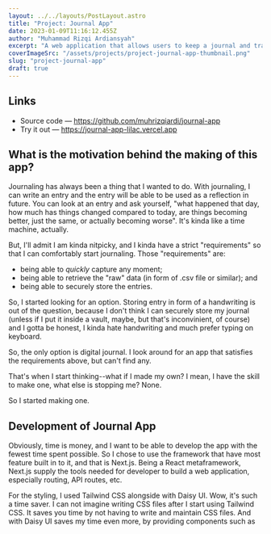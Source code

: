 ```yaml
---
layout: ../../layouts/PostLayout.astro
title: "Project: Journal App"
date: 2023-01-09T11:16:12.455Z
author: "Muhammad Rizqi Ardiansyah"
excerpt: "A web application that allows users to keep a journal and track their mood. It also has a feature that shows monthly or yearly statistics of the user’s mood. It was built using TypeScript, Next.js 13 with Server Components, Tailwind CSS, and built on top of Supabase’s PostgreSQL instance. "
coverImageSrc: "/assets/projects/project-journal-app-thumbnail.png"
slug: "project-journal-app"
draft: true
---
```


## Links

- Source code — <https://github.com/muhrizqiardi/journal-app>
- Try it out — <https://journal-app-lilac.vercel.app>

## What is the motivation behind the making of this app?

Journaling has always been a thing that I wanted to do. With journaling, I can write an entry and the entry will be able to be used as a reflection in future. You can look at an entry and ask yourself, "what happened that day, how much has things changed compared to today, are things becoming better, just the same, or actually becoming worse". It's kinda like a time machine, actually.

But, I'll admit I am kinda nitpicky, and I kinda have a strict "requirements" so that I can comfortably start journaling. Those "requirements" are:

- being able to _quickly_ capture any moment;
- being able to retrieve the "raw" data (in form of .csv file or similar); and
- being able to securely store the entries.

So, I started looking for an option. Storing entry in form of a handwriting is out of the question, because I don't think I can securely store my journal (unless if I put it inside a vault, maybe, but that's inconvinient, of course) and I gotta be honest, I kinda hate handwriting and much prefer typing on keyboard.

So, the only option is digital journal. I look around for an app that satisfies the requirements above, but can't find any. 

That's when I start thinking--what if I made my own? I mean, I have the skill to make one, what else is stopping me? None. 

So I started making one. 

## Development of Journal App

Obviously, time is money, and I want to be able to develop the app with the fewest time spent possible. So I chose to use the framework that have most feature built in to it, and that is Next.js. Being a React metaframework, Next.js supply the tools needed for developer to build a web application, especially routing, API routes, etc. 

For the styling, I used Tailwind CSS alongside with Daisy UI. Wow, it's such a time saver. I can not imagine writing CSS files after I start using Tailwind CSS. It saves you time by not having to write and maintain CSS files. And with Daisy UI saves my time even more, by providing components such as 